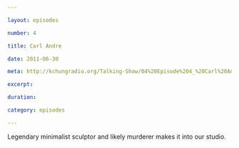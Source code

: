 ```yaml
---

layout: episodes

number: 4

title: Carl Andre

date: 2011-06-30

meta: http://kchungradio.org/Talking-Show/04%20Episode%204_%20Carl%20Andre.mp3

excerpt: 

duration: 

category: episodes

---
```


Legendary minimalist sculptor and likely murderer makes it into our studio. 

